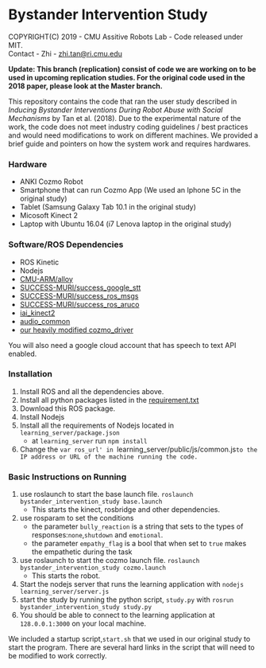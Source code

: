 # Bystander Intervention Study
COPYRIGHT(C) 2019 - CMU Assitive Robots Lab - Code released under MIT.\
Contact - Zhi - zhi.tan@ri.cmu.edu

**Update: This branch (replication) consist of code we are working on to be used in upcoming replication studies. For the original code used in the 2018 paper, please look at the Master branch.**

This repository contains the code that ran the user study described in *Inducing Bystander Interventions During Robot Abuse with Social Mechanisms* by Tan et al. (2018). Due to the experimental nature of the work, the code does not meet industry coding guidelines / best practices and would need modifications to work on different machines. We provided a brief guide and pointers on how the system work and requires hardwares.

### Hardware
- ANKI Cozmo Robot
- Smartphone that can run Cozmo App (We used an Iphone 5C in the original study)
- Tablet (Samsung Galaxy Tab 10.1 in the original study)
- Micosoft Kinect 2
- Laptop with Ubuntu 16.04 (i7 Lenova laptop in the original study)

### Software/ROS Dependencies
- ROS Kinetic
- Nodejs
- [CMU-ARM/alloy](https://github.com/CMU-ARM/alloy)
- [SUCCESS-MURI/success_google_stt](https://github.com/SUCCESS-MURI/success_google_stt)
- [SUCCESS-MURI/success_ros_msgs](https://github.com/SUCCESS-MURI/success_ros_msgs)
- [SUCCESS-MURI/success_ros_aruco](https://github.com/SUCCESS-MURI/success_ros_aruco)
- [iai_kinect2](https://github.com/code-iai/iai_kinect2)
- [audio_common](http://wiki.ros.org/audio_common)
- [our heavily modified cozmo_driver](https://github.com/CMU-ARM/cozmo_driver)

You will also need a google cloud account that has speech to text API enabled. 

### Installation
1. Install ROS and all the dependencies above.
2. Install all python packages listed in the [requirement.txt](requirement.txt)
3. Download this ROS package.
4. Install Nodejs
5. Install all the requirements of Nodejs located in `learning_server/package.json`
    * at `learning_server` run `npm install`
6. Change the `var ros_url' in `learning_server/public/js/common.js` to the IP address or URL of the machine running the code.
`

### Basic Instructions on Running

1. use roslaunch to start the base launch file. `roslaunch bystander_intervention_study base.launch`
    - This starts the kinect, rosbridge and other dependencies.
2. use rosparam to set the conditions
    - the parameter `bully_reaction` is a string that sets to the types of responses:`none`,`shutdown` and `emotional`.
    - the parameter `empathy_flag` is a bool that when set to `true` makes the empathetic during the task
3. use roslaunch to start the cozmo launch file. `roslaunch bystander_intervention_study cozmo.launch`
    - This starts the robot.
4. Start the nodejs server that runs the learning application with `nodejs learning_server/server.js`
5. start the study by running the python script, `study.py` with `rosrun bystander_intervention_study study.py`
6. You should be able to connect to the learning application at `128.0.0.1:3000` on your local machine.

We included a startup script,`start.sh` that we used in our original study to start the program. There are several hard links in the script that will need to be modified to work correctly. 
